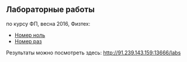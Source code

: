 ## Лабораторные работы
по курсу ФП, весна 2016, Физтех:

* [Номер ноль](/lab0)
* [Номер раз](/lab1)

Результаты можно посмотреть здесь: http://91.239.143.159:13666/labs
